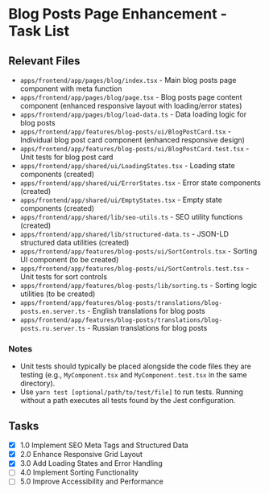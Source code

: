 # Blog Posts Page Enhancement - Task List

## Relevant Files

- `apps/frontend/app/pages/blog/index.tsx` - Main blog posts page component with meta function
- `apps/frontend/app/pages/blog/page.tsx` - Blog posts page content component (enhanced responsive layout with loading/error states)
- `apps/frontend/app/pages/blog/load-data.ts` - Data loading logic for blog posts
- `apps/frontend/app/features/blog-posts/ui/BlogPostCard.tsx` - Individual blog post card component (enhanced responsive design)
- `apps/frontend/app/features/blog-posts/ui/BlogPostCard.test.tsx` - Unit tests for blog post card
- `apps/frontend/app/shared/ui/LoadingStates.tsx` - Loading state components (created)
- `apps/frontend/app/shared/ui/ErrorStates.tsx` - Error state components (created)
- `apps/frontend/app/shared/ui/EmptyStates.tsx` - Empty state components (created)
- `apps/frontend/app/shared/lib/seo-utils.ts` - SEO utility functions (created)
- `apps/frontend/app/shared/lib/structured-data.ts` - JSON-LD structured data utilities (created)
- `apps/frontend/app/features/blog-posts/ui/SortControls.tsx` - Sorting UI component (to be created)
- `apps/frontend/app/features/blog-posts/ui/SortControls.test.tsx` - Unit tests for sort controls
- `apps/frontend/app/features/blog-posts/lib/sorting.ts` - Sorting logic utilities (to be created)
- `apps/frontend/app/features/blog-posts/translations/blog-posts.en.server.ts` - English translations for blog posts
- `apps/frontend/app/features/blog-posts/translations/blog-posts.ru.server.ts` - Russian translations for blog posts

### Notes

- Unit tests should typically be placed alongside the code files they are testing (e.g., `MyComponent.tsx` and `MyComponent.test.tsx` in the same directory).
- Use `yarn test [optional/path/to/test/file]` to run tests. Running without a path executes all tests found by the Jest configuration.

## Tasks

- [x] 1.0 Implement SEO Meta Tags and Structured Data
- [x] 2.0 Enhance Responsive Grid Layout
- [x] 3.0 Add Loading States and Error Handling
- [ ] 4.0 Implement Sorting Functionality
- [ ] 5.0 Improve Accessibility and Performance